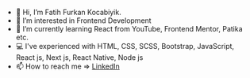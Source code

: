- 👋 Hi, I’m Fatih Furkan Kocabiyik.
- 👀 I’m interested in Frontend Development
- 🌱 I’m currently learning React from YouTube, Frontend Mentor, Patika etc. 
- 💻 I've experienced with HTML, CSS, SCSS, Bootstrap, JavaScript, React js, Next js, React Native, Node js
- 📫 How to reach me => [LinkedIn](https://www.linkedin.com/in/ffurkan/)

<!---
ffurkan10/ffurkan10 is a ✨ special ✨ repository because its `README.md` (this file) appears on your GitHub profile.
You can click the Preview link to take a look at your changes.
--->
